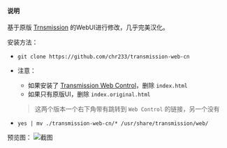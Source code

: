 #### 说明
基于原版 [Trnsmission](https://github.com/transmission/transmission) 的WebUI进行修改，几乎完美汉化。

安装方法：
  - `git clone https://github.com/chr233/transmission-web-cn`

  - 注意：
    - 如果安装了 [Transmission Web Control](https://github.com/ronggang/transmission-web-control)，删除 `index.html`
    - 如果只有原版UI，删除 `index.original.html`

    > 这两个版本一个右下角带有跳转到 `Web Control` 的链接，另一个没有

  - `yes | mv ./transmission-web-cn/* /usr/share/transmission/web/` 

预览图：
  ![截图](https://i.loli.net/2020/04/22/vlLmqTpzM34CacO.png)
